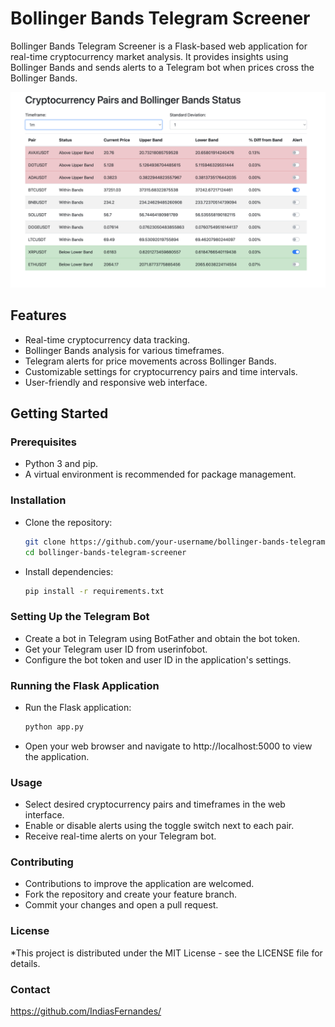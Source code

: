 # Bollinger Bands Telegram Screener

Bollinger Bands Telegram Screener is a Flask-based web application for real-time cryptocurrency market analysis. It provides insights using Bollinger Bands and sends alerts to a Telegram bot when prices cross the Bollinger Bands.

![Screener Screenshot](images/Screenshot.png)

## Features

* Real-time cryptocurrency data tracking.
* Bollinger Bands analysis for various timeframes.
* Telegram alerts for price movements across Bollinger Bands.
* Customizable settings for cryptocurrency pairs and time intervals.
* User-friendly and responsive web interface.

## Getting Started

### Prerequisites

* Python 3 and pip.
* A virtual environment is recommended for package management.

### Installation

* Clone the repository:
  ```bash
  git clone https://github.com/your-username/bollinger-bands-telegram-screener.git
  cd bollinger-bands-telegram-screener

* Install dependencies:
    ```bash
    pip install -r requirements.txt
  
###  Setting Up the Telegram Bot
- Create a bot in Telegram using BotFather and obtain the bot token.
- Get your Telegram user ID from userinfobot.
- Configure the bot token and user ID in the application's settings.

### Running the Flask Application
* Run the Flask application:
    ```bash
    python app.py
* Open your web browser and navigate to http://localhost:5000 to view the application.

### Usage
* Select desired cryptocurrency pairs and timeframes in the web interface.
* Enable or disable alerts using the toggle switch next to each pair.
* Receive real-time alerts on your Telegram bot.

### Contributing
* Contributions to improve the application are welcomed.
* Fork the repository and create your feature branch.
* Commit your changes and open a pull request.

### License
*This project is distributed under the MIT License - see the LICENSE file for details.

### Contact
https://github.com/IndiasFernandes/

